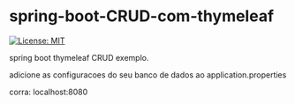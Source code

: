 # spring-boot-CRUD-com-thymeleaf

  [![License: MIT](https://img.shields.io/badge/License-MIT-yellow.svg)](https://opensource.org/licenses/MIT)

spring boot thymeleaf CRUD exemplo.

adicione as configuracoes do seu banco de dados ao application.properties

corra: localhost:8080




